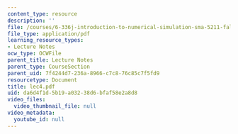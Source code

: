 ```yaml
---
content_type: resource
description: ''
file: /courses/6-336j-introduction-to-numerical-simulation-sma-5211-fall-2003/da6d4f1d5b19a03238d6bfaf58e2a8d8_lec4.pdf
file_type: application/pdf
learning_resource_types:
- Lecture Notes
ocw_type: OCWFile
parent_title: Lecture Notes
parent_type: CourseSection
parent_uid: 7f4244d7-236a-8966-c7c8-76c85c7f5fd9
resourcetype: Document
title: lec4.pdf
uid: da6d4f1d-5b19-a032-38d6-bfaf58e2a8d8
video_files:
  video_thumbnail_file: null
video_metadata:
  youtube_id: null
---
```

